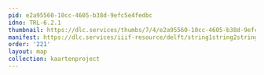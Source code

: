 ```yaml
---
pid: e2a95560-10cc-4605-b38d-9efc5e4fedbc
idno: TRL-6.2.1
thumbnail: https://dlc.services/thumbs/7/4/e2a95560-10cc-4605-b38d-9efc5e4fedbc/full/400,339/0/default.jpg
manifest: https://dlc.services/iiif-resource/delft/string1string2string3/kaartenproject-2007/TRL-6.2.1
order: '221'
layout: map
collection: kaartenproject
---
```

